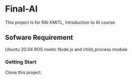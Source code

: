 # Final-AI
This project is for RAI KMITL, Introduction to AI course

## Sofware Requirement
   Ubuntu 20.04
   ROS noetic
   Node.js and child_process module

### Getting Start
Clone this project.




